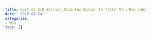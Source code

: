 ```yaml
---
title: Cost of $10 Billion Stimulus Easier to Tally Than New Jobs
date: '2012-02-24'
categories:
- WSJ
tags: []
---
```

